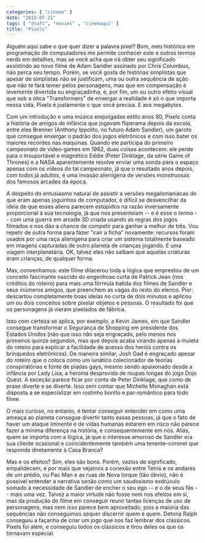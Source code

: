 ```yaml
---
categories: [ "cinema" ]
date: "2015-07-21"
tags: [ "draft", "movies" , "cinemaqui" ]
title: "Pixels"
---
```

Alguém aqui sabe o que quer dizer a palavra pixel? Bom, meu histórico em
programação de computadores me permite conhecer este e outros termos
nerds em detalhes, mas se você acha que irá obter seu significado
assistindo ao novo filme de Adam Sandler assinado por Chris Columbus,
não perca seu tempo. Porém, se você gosta de histórias simplistas
que apesar de simplistas não se justificam, uma ou outra sequência de
ação que não te fará temer pelos personagens, mas que em compensação
é levemente divertida ou engraçadinha, e, por fim, um ou outro efeito
visual que sob a ótica "Transformers" de enxergar a realidade é só
o que importa nessa vida, Pixels é justamente o que você precisa. E
aos megabytes.

Com um introdução e uma música empolgadas estilo anos 80, Pixels
conta a história de amigos de infância que jogavam fliperama depois da
escola, entre eles Brenner (Anthony Ippolito, no futuro Adam Sandler),
um garoto que consegue enxergar o padrão dos jogos eletrônicos e com
isso bater os maiores recordes nas máquinas. Quando ele participa do
primeiro campeonato de video-games em 1982, duas coisas acontecem:
ele perde para o insuportável e magnético Eddie (Peter Dinklage,
da série Game of Thrones) e a NASA aparentemente resolve enviar uma
sonda para o espaço apenas com os vídeos do tal campeonato, já que o
resultado anos depois, com todos já adultos, é uma invasão alienígena
de versões monstruosas dos famosos arcades da época.

A despeito do entusiasmo natural de assistir a versões megalomaníacas
do que eram apenas joguinhos de computador, é difícil se desvencilhar
da ideia de que esses aliens parecem estúpidos na razão inversamente
proporcional à sua tecnologia, já que nos presenteiam -- e é esse
o termo -- com uma guerra em arcade 3D criada usando as regras dos
jogos filmados e nos dão a chance de competir para ganhar a melhor de
três. Vou repetir de outra forma para fazer "cair a ficha" novamente:
recursos foram usados por uma raça alienígena para criar um sistema
totalmente baseado em imagens capturadas de outro planeta de crianças
jogando. E uma viagem interplanetária. OK, talvez eles não saibam que
aquelas criaturas eram crianças, de qualquer forma.

Mas, convenhamos: este filme dilacerou toda a lógica que emprestou de
um conceito fascinante nascido do engenhoso curta de Patrick Jean (nos
créditos do roteiro) para mais uma fórmula batida dos filmes de Sandler
e seus inúmeros amigos, que preenchem as vagas do resto do elenco. Pior:
descartou completamente boas ideias no curta de dois minutos e aplicou
um ou dois conceitos sobre pixelar objetos e pessoas. O resultado foi
que os personagens já vieram pixelados de fábrica.

Isso com certeza se aplica, por exemplo, a Kevin James, em que Sandler
consegue transformar o Segurança de Shopping em presidente dos Estados
Unidos (não que isso não seja engraçado, pelo menos nos primeiros
quinze segundos, mas que depois acaba virando apenas a muleta do
roteiro para explicar a facilidade de acesso dos heróis contra os
brinquedos eletrônicos). De maneira similar, Josh Gad é engraçado
apesar do roteiro que o coloca como um lunático colecionador de teorias
conspiratórias e fonte de piadas gays, mesmo sendo apaixonado desde a
infância por Lady Lisa, a heroína desprovida de roupas longas do jogo
Dojo Quest. A exceção parece ficar por conta de Peter Dinklage, que
como de praxe diverte e se diverte. Isso sem contar que Michelle Monaghan
está disposta a se especializar em rostinho bonito e par-romântico
para todo filme.

O mais curioso, no entanto, é tentar conseguir entender em como uma
ameaça ao planeta consegue divertir tanto essas pessoas, já que o
fato de haver um ataque iminente e de vidas humanas estarem em risco
não parece fazer a mínima diferença na história, e consequentemente
em nós. Aliás, quem se importa com a lógica, já que o interesse
amoroso de Sandler era sua cliente ocasional e coincidentemente também
uma tenente-coronel que responde diretamente à Casa Branca?

Mas e os efeitos? Sim, eles são bons. Porém, vazios de significado,
empalidecem, e por mais que vejamos a conexão entre Tetris e os andares
de um prédio, ou Pac Man e as ruas de Nova Iorque (tão óbvio), não
é possível entender a narrativa senão como um saudosismo exdrúxulo
somado à necessidade de Sandler de encher o seu ego -- e o de seus fãs
-- mais uma vez. Talvez a maior virtude não fosse nem nos efeitos em
si, mas da produção do filme em conseguir reunir tantas licenças de
uso de personagens, mas nem isso parece bem aproveitado, pois a maioria
das sequências não conseguimos sequer discernir quem é quem. Detona
Ralph conseguiu a façanha de criar um jogo que nos faz lembrar dos
clássicos. Pixels foi além, e conseguiu todos os clássicos e tirou
deles os que os tornavam especial.
